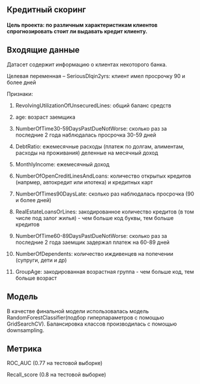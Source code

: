 ## Кредитный скоринг

#### Цель проекта: по различным характеристикам клиентов спрогнозировать стоит ли выдавать кредит клиенту.


## Входящие данные
Датасет содержит информацию о клиентах некоторого банка.

Целевая переменная – SeriousDlqin2yrs: клиент имел просрочку 90 и более дней

Признаки:

1) RevolvingUtilizationOfUnsecuredLines: общий баланс средств

2) age: возраст заемщика

3) NumberOfTime30-59DaysPastDueNotWorse: сколько раз за последние 2 года наблюдалась просрочка 30-59 дней

4) DebtRatio: ежемесячные расходы (платеж по долгам, алиментам, расходы на проживания) деленные на месячный доход

5) MonthlyIncome: ежемесячный доход

6) NumberOfOpenCreditLinesAndLoans: количество открытых кредитов (напрмер, автокредит или ипотека) и кредитных карт

7) NumberOfTimes90DaysLate: сколько раз наблюдалась просрочка (90 и более дней)

8) RealEstateLoansOrLines: закодированное количество кредитов (в том числе под залог жилья) - чем больше код буквы, тем больше кредитов

9) NumberOfTime60-89DaysPastDueNotWorse: сколько раз за последние 2 года заемщик задержал платеж на 60-89 дней

10) NumberOfDependents: количество иждивенцев на попечении (супруги, дети и др)

11) GroupAge: закодированная возрастная группа - чем больше код, тем больше возраст

## Модель

В качестве финальной модели использовалась модель RandomForestClassifier(подбор гиперпараметров с помощью GridSearchCV).
Балансировка классов производилась с помощью downsampling.

## Метрика
ROC_AUC (0.77 на тестовой выборке)

Recall_score (0.8 на тестовой выборке)
